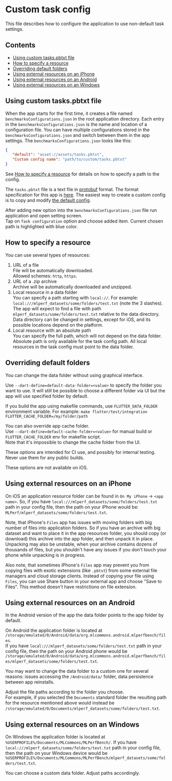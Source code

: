 # Custom task config

This file describes how to configure the application to use non-default task settings.

## Contents

* [Using custom tasks.pbtxt file](#using-custom-taskspbtxt-file)
* [How to specify a resource](#how-to-specify-a-resource)
* [Overriding default folders](#overriding-default-folders)
* [Using external resources on an iPhone](#using-external-resources-on-an-iphone)
* [Using external resources on an Android](#using-external-resources-on-an-android)
* [Using external resources on an Windows](#using-external-resources-on-an-windows)

## Using custom tasks.pbtxt file

When the app starts for the first time, it creates a file named `benchmarksConfigurations.json`
in the root application directory.
Each entry in the `benchmarksConfigurations.json` is the name and location of a configuration file.
You can have multiple configurations stored in the `benchmarksConfigurations.json` and switch
between them in the app settings.
The `benchmarksConfigurations.json` looks like this:

```json
{
   "default": "asset://assets/tasks.pbtxt",
   "Custom config name": "path/to/custom/tasks.pbtxt"
}
```

See [How to specify a resource](#how-to-specify-a-resource) for details on how to specify a path to the config.

The `tasks.pbtxt` file is a text file in [protobuf](https://developers.google.com/protocol-buffers) format.
The format specification for this app is [here](../cpp/proto/mlperf_task.proto).
The easiest way to create a custom config is to copy and modify [the default config](../assets/tasks.pbtxt).

After adding new option into the `benchmarksConfigurations.json` file
run application and open setting screen.  
Tap on `Task configuration` option
and choose added item. Current chosen path is highlighted with blue color.

## How to specify a resource

You can use several types of resources:

1. URL of a file  
File will be automatically downloaded.  
Allowed schemes: `http`, `https`.
2. URL of a .zip archive  
Archive will be automatically downloaded and unzipped.
3. Local resource in a data folder  
You can specify a path starting with `local://`. For example: `local:///mlperf_datasets/some/folders/test.txt` (note the 3 slashes).  
The app will expect to find a file with path `mlperf_datasets/some/folders/test.txt` relative to the data directory.  
Data directory can be changed in settings, except for iOS, and its possible locations depend on the platform.
4. Local resource with an absolute path  
You can specify the full path, which will not depend on the data folder.  
Absolute path is only available for the task config path. All local resources in the task config must point to the data folder.

## Overriding default folders

You can change the data folder without using graphical interface.

Use `--dart-define=default-data-folder=<value>` to specify the folder you want to use.
It will still be possible to choose a different folder via UI but the app will use specified folder by default.

If you build the app using makefile commands, use `FLUTTER_DATA_FOLDER` environment variable. For example: `make flutter/test/integration FLUTTER_CACHE_FOLDER=/my/folder/path`

You can also override app cache folder.  
Use `--dart-define=default-cache-folder=<value>` for manual build or `FLUTTER_CACHE_FOLDER` env for makefile script.  
Note that it's impossible to change the cache folder from the UI.

These options are intended for CI use, and possibly for internal testing.
Never use them for any public builds.

These options are not available on iOS.

## Using external resources on an iPhone

On iOS an application resource folder can be found in `On My iPhone` -> `<app name>`.
So, if you have `local:///mlperf_datasets/some/folders/test.txt` path in your config file,
then the path on your iPhone would be: `MLPerf/mlperf_datasets/some/folders/test.txt`.

Note, that iPhone's `Files` app has issues with moving folders with big number of files into application folders.
So if you have an archive with big dataset and want to place it in the app resources folder,
you should copy (or download) this archive into the app folder, and then unpack it in place.
Unpacking may also be unstable, when your archive contains dozens of thousands of files,
but you shouldn't have any issues if you don't touch your phone while unpacking is in progress.

Also note, that sometimes iPhone's `Files` app may prevent you from copying files with exotic extensions (like `.pbtxt`)
from some external file managers and cloud storage clients.
Instead of copying your file using `Files`, you can use Share button in your external app and choose "Save to Files".
This method doesn't have restrictions on file extension.

## Using external resources on an Android

In the Android version of the app the data folder points to the app folder by default.

On Android the application folder is located at
`/storage/emulated/0/Android/data/org.mlcommons.android.mlperfbench/files`.  
If you have `local:///mlperf_datasets/some/folders/test.txt` path in your config file,
then the path on your Android phone would be
`/storage/emulated/0/Android/data/org.mlcommons.android.mlperfbench/files/mlperf_datasets/some/folders/test.txt`.

You may want to change the data folder to a custom one for several reasons:
issues accessing the `/Android/data/` folder,
data persistence between app reinstalls.

Adjust the file paths according to the folder you choose.  
For example, if you selected the `Documents` standard folder
the resulting path for the resource mentioned above would instead be
`/storage/emulated/0/Documents/mlperf_datasets/some/folders/test.txt`.

## Using external resources on an Windows

On Windows the application folder is located at `%USERPROFILE%/Documents/MLCommons/MLPerfBench/`.
If you have `local:///mlperf_datasets/some/folders/test.txt` path in your config file,
then the path on your Windows device would be
`%USERPROFILE%/Documents/MLCommons/MLPerfBench/mlperf_datasets/some/folders/test.txt`.

You can choose a custom data folder. Adjust paths accordingly.
